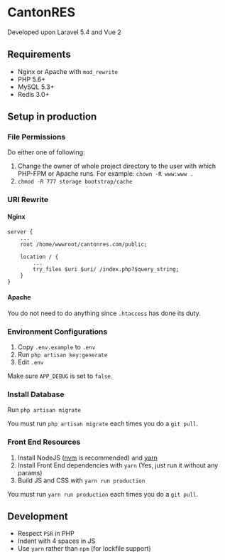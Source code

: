 # CantonRES

Developed upon Laravel 5.4 and Vue 2

## Requirements

* Nginx or Apache with `mod_rewrite`
* PHP 5.6+
* MySQL 5.3+
* Redis 3.0+

## Setup in production

### File Permissions

Do either one of following:

1. Change the owner of whole project directory to the user with which PHP-FPM or Apache runs. For example: `chown -R www:www .`
2. `chmod -R 777 storage bootstrap/cache`

### URI Rewrite

#### Nginx

```
server {
    ...
    root /home/wwwroot/cantonres.com/public;
    
    location / {
        ...
        try_files $uri $uri/ /index.php?$query_string;
    }
}
```

#### Apache

You do not need to do anything since `.htaccess` has done its duty.

### Environment Configurations

1. Copy `.env.example` to `.env`
2. Run `php artisan key:generate`
3. Edit `.env`

Make sure `APP_DEBUG` is set to `false`.

### Install Database

Run `php artisan migrate`

You must run `php artisan migrate` each times you do a `git pull`.

### Front End Resources

1. Install NodeJS ([nvm](http://nvm.sh) is recommended) and [yarn](https://yarnpkg.com/)
2. Install Front End dependencies with `yarn` (Yes, just run it without any params)
3. Build JS and CSS with `yarn run production`

You must run `yarn run production` each times you do a `git pull`.

## Development

* Respect `PSR` in PHP
* Indent with 4 spaces in JS
* Use `yarn` rather than `npm` (for lockfile support)
